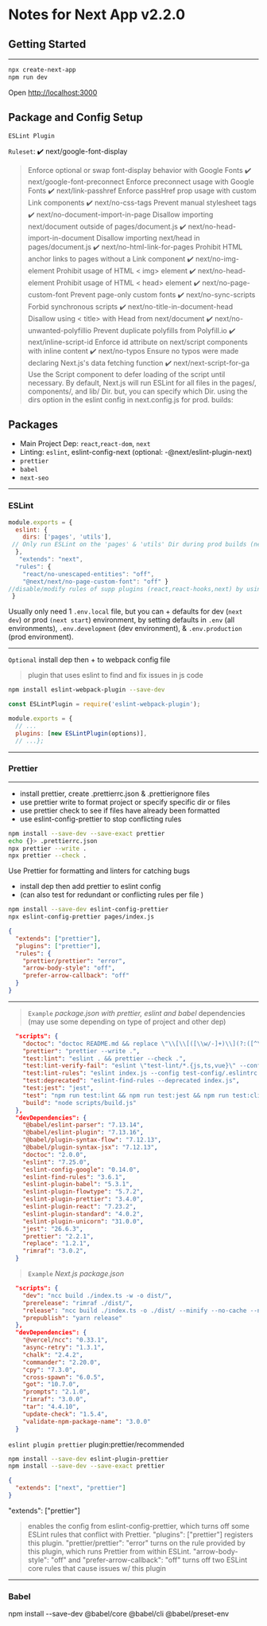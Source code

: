 
# Notes for Next App v2.2.0

## Getting Started

___

```bash
npx create-next-app
npm run dev
```

Open [http://localhost:3000](http://localhost:3000)

## Package and Config Setup

`ESLint Plugin`

`Ruleset`:
✔️ next/google-font-display
> Enforce optional or swap font-display behavior with Google Fonts
✔️ next/google-font-preconnect
> Enforce preconnect usage with Google Fonts
✔️ next/link-passhref
> Enforce passHref prop usage with custom Link components
✔️ next/no-css-tags
> Prevent manual stylesheet tags
✔️ next/no-document-import-in-page
> Disallow importing next/document outside of pages/document.js
✔️ next/no-head-import-in-document
>Disallow importing next/head in pages/document.js
✔️ next/no-html-link-for-pages
>Prohibit HTML anchor links to pages without a Link component
✔️ next/no-img-element
>Prohibit usage of HTML < img> element
✔️ next/no-head-element
>Prohibit usage of HTML < head> element
✔️ next/no-page-custom-font
>Prevent page-only custom fonts
✔️ next/no-sync-scripts
>Forbid synchronous scripts
✔️ next/no-title-in-document-head
>Disallow using < title> with Head from next/document
✔️ next/no-unwanted-polyfillio
>Prevent duplicate polyfills from Polyfill.io
✔️ next/inline-script-id
>Enforce id attribute on next/script components with inline content
✔️ next/no-typos
>Ensure no typos were made declaring Next.js's data fetching function
✔️ next/next-script-for-ga
> Use the Script component to defer loading of the script until necessary.
> By default, Next.js will run ESLint for all files in the pages/, components/, and lib/ Dir.
> but, you can specify which Dir. using the dirs option in the eslint config in next.config.js for prod. builds:

## Packages

- Main Project Dep: `react`,`react-dom`, `next`
- Linting: `eslint`, eslint-config-next (optional: -@next/eslint-plugin-next)
- `prettier`
- `babel`
- `next-seo`

___

### ESLint

```js
module.exports = {
  eslint: {
    dirs: ['pages', 'utils'],
 // Only run ESLint on the 'pages' & 'utils' Dir during prod builds (next build)
  },
   "extends": "next",
  "rules": {
    "react/no-unescaped-entities": "off",
    "@next/next/no-page-custom-font": "off" }
//disable/modify rules of supp plugins (react,react-hooks,next) by using rules property in .eslintrc file
 }
```

Usually only need 1 `.env.local` file, but you can + defaults for dev (`next dev`) or prod `(next start`) environment, by setting defaults in `.env` (all environments), `.env.development` (dev environment), & `.env.production` (prod environment).

___
`Optional` install dep then + to webpack config file
>plugin that uses eslint to find and fix issues in js code

```bash
npm install eslint-webpack-plugin --save-dev
```

```js
const ESLintPlugin = require('eslint-webpack-plugin');

module.exports = {
  // ...
  plugins: [new ESLintPlugin(options)],
  // ...};
```

___

### Prettier

___

- install prettier, create .prettierrc.json & .prettierignore files
- use prettier write to format project or specify specific dir or files
- use prettier check to see if files have already been formatted
- use eslint-config-prettier to stop conflicting rules

```bash
npm install --save-dev --save-exact prettier
echo {}> .prettierrc.json
npx prettier --write .
npx prettier --check .
```

Use  Prettier for formatting and linters for catching bugs

- install dep then add prettier to eslint config
- (can also test for redundant or conflicting rules per file )

```bash
npm install --save-dev eslint-config-prettier
npx eslint-config-prettier pages/index.js
```

```json
{
  "extends": ["prettier"],
  "plugins": ["prettier"],
  "rules": {
    "prettier/prettier": "error",
    "arrow-body-style": "off",
    "prefer-arrow-callback": "off"
  }
}
```

___
> `Example` _package.json with prettier, eslint and babel_
  > dependencies (may use some depending on type of project and other dep)

```json
  "scripts": {
    "doctoc": "doctoc README.md && replace \"\\[\\[([\\w/-]+)\\](?:([^\\[\\]]+)\\[([\\w/-]+)\\])?\\]\" \"[\\$1\\$2\\$3]\" README.md",
    "prettier": "prettier --write .",
    "test:lint": "eslint . && prettier --check .",
    "test:lint-verify-fail": "eslint \"test-lint/*.{js,ts,vue}\" --config .eslintrc.base.js --format json",
    "test:lint-rules": "eslint index.js --config test-config/.eslintrc.js --format json",
    "test:deprecated": "eslint-find-rules --deprecated index.js",
    "test:jest": "jest",
    "test": "npm run test:lint && npm run test:jest && npm run test:cli-sanity && npm run test:cli-sanity-warning && npm run build",
    "build": "node scripts/build.js"
  },
  "devDependencies": {
    "@babel/eslint-parser": "7.13.14",
    "@babel/eslint-plugin": "7.13.16",
    "@babel/plugin-syntax-flow": "7.12.13",
    "@babel/plugin-syntax-jsx": "7.12.13",
    "doctoc": "2.0.0",
    "eslint": "7.25.0",
    "eslint-config-google": "0.14.0",
    "eslint-find-rules": "3.6.1",
    "eslint-plugin-babel": "5.3.1",
    "eslint-plugin-flowtype": "5.7.2",
    "eslint-plugin-prettier": "3.4.0",
    "eslint-plugin-react": "7.23.2",
    "eslint-plugin-standard": "4.0.2",
    "eslint-plugin-unicorn": "31.0.0",
    "jest": "26.6.3",
    "prettier": "2.2.1",
    "replace": "1.2.1",
    "rimraf": "3.0.2",
  }
```

>`Example` _Next.js package.json_

```json
  "scripts": {
    "dev": "ncc build ./index.ts -w -o dist/",
    "prerelease": "rimraf ./dist/",
    "release": "ncc build ./index.ts -o ./dist/ --minify --no-cache --no-source-map-register",
    "prepublish": "yarn release"
  },
  "devDependencies": {
    "@vercel/ncc": "0.33.1",
    "async-retry": "1.3.1",
    "chalk": "2.4.2",
    "commander": "2.20.0",
    "cpy": "7.3.0",
    "cross-spawn": "6.0.5",
    "got": "10.7.0",
    "prompts": "2.1.0",
    "rimraf": "3.0.0",
    "tar": "4.4.10",
    "update-check": "1.5.4",
    "validate-npm-package-name": "3.0.0"
  }
```

`eslint plugin prettier`
plugin:prettier/recommended

```bash
npm install --save-dev eslint-plugin-prettier
npm install --save-dev --save-exact prettier
```

```json
{
  "extends": ["next", "prettier"]
}
```

"extends": ["prettier"]
>enables the config from eslint-config-prettier, which turns off some ESLint rules that conflict with Prettier.
"plugins": ["prettier"] registers this plugin.
"prettier/prettier": "error" turns on the rule provided by this plugin, which runs Prettier from within ESLint.
"arrow-body-style": "off" and "prefer-arrow-callback": "off"
>turns off two ESLint core rules that cause issues w/ this plugin
___

### Babel

npm install --save-dev @babel/core @babel/cli @babel/preset-env
